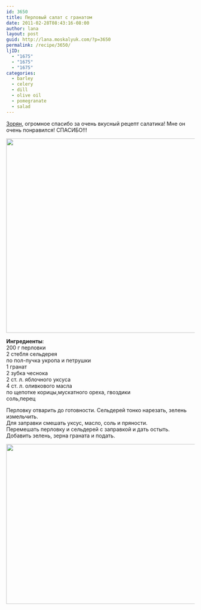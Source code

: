 ```yaml
---
id: 3650
title: Перловый салат с гранатом
date: 2011-02-28T08:43:16-08:00
author: lana
layout: post
guid: http://lana.moskalyuk.com/?p=3650
permalink: /recipe/3650/
ljID:
  - "1675"
  - "1675"
  - "1675"
categories:
  - barley
  - celery
  - dill
  - olive oil
  - pomegranate
  - salad
---
```

[Зорян](http://zoryanchik.livejournal.com/121344.html), огромное спасибо за очень вкусный рецепт салатика! Мне он очень понравился! СПАСИБО!!!

<img loading="lazy" class="alignnone" title="salad" src="http://farm6.static.flickr.com/5099/5484897304_d9a70b3b8d_z.jpg" alt="" width="640" height="519" /> 

**Ингредиенты**:  
200 г перловки  
2 стебля сельдерея  
по пол-пучка укропа и петрушки  
1 гранат  
2 зубка чеснока  
2 ст. л. яблочного уксуса  
4 ст. л. оливкового масла  
по щепотке корицы,мускатного ореха, гвоздики  
соль,перец

Перловку отварить до готовности. Сельдерей тонко нарезать, зелень измельчить.  
Для заправки смешать уксус, масло, соль и пряности.  
Перемешать перловку и сельдерей с заправкой и дать остыть.  
Добавить зелень, зерна граната и подать.

<img loading="lazy" class="alignnone" title="salad" src="http://farm6.static.flickr.com/5060/5484305053_306923ca28_z.jpg" alt="" width="640" height="427" />